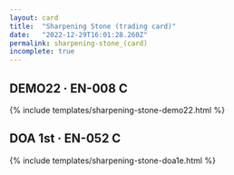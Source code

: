 ```yaml
---
layout: card
title:  "Sharpening Stone (trading card)"
date:   "2022-12-29T16:01:28.260Z"
permalink: sharpening-stone_(card)
incomplete: true
---
```


## DEMO22 &middot; EN-008 C

{% include templates/sharpening-stone-demo22.html %}


## DOA 1st &middot; EN-052 C

{% include templates/sharpening-stone-doa1e.html %}
